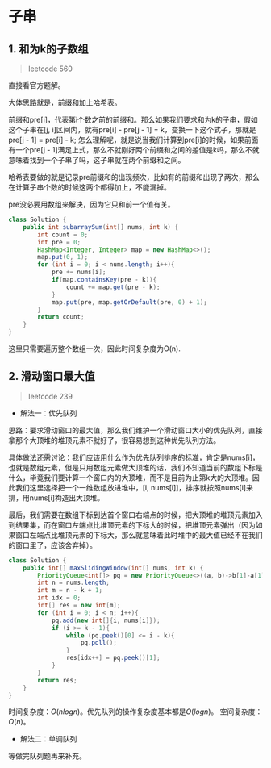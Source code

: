 # 子串

## 1. 和为k的子数组

>leetcode 560

直接看官方题解。

大体思路就是，前缀和加上哈希表。

前缀和pre[i]，代表第i个数之前的前缀和。那么如果我们要求和为k的子串，假如这个子串在[j, i]区间内，就有pre[i] - pre[j - 1] = k，变换一下这个式子，那就是pre[j - 1] = pre[i] - k; 怎么理解呢，就是说当我们计算到pre[i]的时候，如果前面有一个pre[j - 1]满足上式，那么不就刚好两个前缀和之间的差值是k吗，那么不就意味着找到一个子串了吗，这子串就在两个前缀和之间。

哈希表要做的就是记录pre前缀和的出现频次，比如有的前缀和出现了两次，那么在计算子串个数的时候这两个都得加上，不能漏掉。

pre没必要用数组来解决，因为它只和前一个值有关。

```java
class Solution {
    public int subarraySum(int[] nums, int k) {
        int count = 0;
        int pre = 0;
        HashMap<Integer, Integer> map = new HashMap<>();
        map.put(0, 1);
        for (int i = 0; i < nums.length; i++){
            pre += nums[i];
            if(map.containsKey(pre - k)){
                count += map.get(pre - k);
            }
            map.put(pre, map.getOrDefault(pre, 0) + 1);
        }
        return count;
    }
}
```

这里只需要遍历整个数组一次，因此时间复杂度为O(n).

## 2. 滑动窗口最大值

>leetcode 239

* 解法一：优先队列

思路：要求滑动窗口的最大值，那么我们维护一个滑动窗口大小的优先队列，直接拿那个大顶堆的堆顶元素不就好了，很容易想到这种优先队列方法。

具体做法还需讨论：我们应该用什么作为优先队列排序的标准，肯定是nums[i]，也就是数组元素，但是只用数组元素做大顶堆的话，我们不知道当前的数组下标是什么，毕竟我们要计算一个窗口内的大顶堆，而不是目前为止第k大的大顶堆。因此我们这里选择把一个一维数组放进堆中，[i, nums[i]]，排序就按照nums[i]来排，用nums[i]构造出大顶堆。

最后，我们需要在数组下标到达首个窗口右端点的时候，把大顶堆的堆顶元素加入到结果集，而在窗口左端点比堆顶元素的下标大的时候，把堆顶元素弹出（因为如果窗口左端点比堆顶元素的下标大，那么就意味着此时堆中的最大值已经不在我们的窗口里了，应该舍弃掉）。

```java
class Solution {
    public int[] maxSlidingWindow(int[] nums, int k) {
        PriorityQueue<int[]> pq = new PriorityQueue<>((a, b)->b[1]-a[1]);
        int n = nums.length;
        int m = n - k + 1;
        int idx = 0;
        int[] res = new int[m];
        for (int i = 0; i < n; i++){
            pq.add(new int[]{i, nums[i]});
            if (i >= k - 1){
                while (pq.peek()[0] <= i - k){
                    pq.poll();
                }
                res[idx++] = pq.peek()[1];
            }
        }
        return res;
    }
}
```

时间复杂度：$O(n logn)$。优先队列的操作复杂度基本都是$O(logn)$。
空间复杂度：$O(n)$。

* 解法二：单调队列

等做完队列题再来补充。

